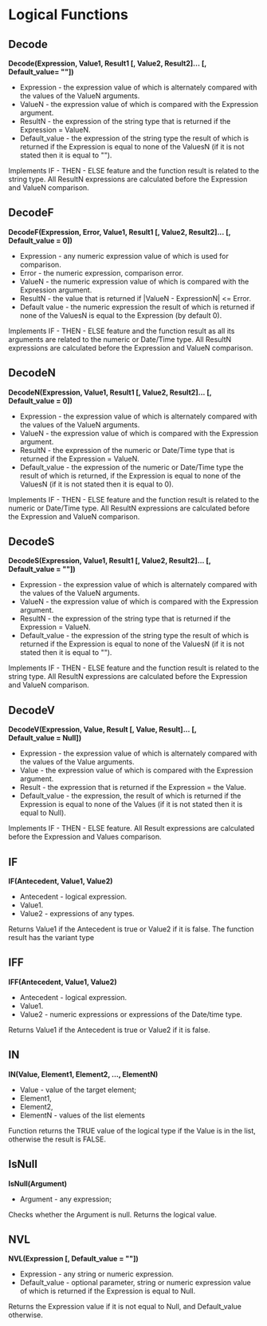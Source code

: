 # Logical Functions

## Decode

**Decode(Expression, Value1, Result1 [, Value2, Result2]... [, Default\_value= ""])**

* Expression - the expression value of which is alternately compared with the values of the ValueN arguments.
* ValueN - the expression value of which is compared with the Expression argument.
* ResultN - the expression of the string type that is returned if the Expression = ValueN.
* Default\_value - the expression of the string type the result of which is returned if the Expression is equal to none of the ValuesN (if it is not stated then it is equal to "").

Implements IF - THEN - ELSE feature and the function result is related to the string type.
All ResultN expressions are calculated before the Expression and ValueN comparison.

## DecodeF

**DecodeF(Expression, Error, Value1, Result1 [, Value2, Result2]... [, Default\_value = 0])**

* Expression - any numeric expression value of which is used for comparison.
* Error - the numeric expression, comparison error.
* ValueN - the numeric expression value of which is compared with the Expression argument.
* ResultN - the value that is returned if |ValueN - ExpressionN| <= Error.
* Default value - the numeric expression the result of which is returned if none of the ValuesN is equal to the Expression (by default 0).

Implements IF - THEN - ELSE feature and the function result as all its arguments are related to the numeric or Date/Time type.
All ResultN expressions are calculated before the Expression and ValueN comparison.

## DecodeN

**DecodeN(Expression, Value1, Result1 [, Value2, Result2]... [, Default\_value = 0])**

* Expression - the expression value of which is alternately compared with the values of the ValueN arguments.
* ValueN - the expression value of which is compared with the Expression argument.
* ResultN - the expression of the numeric or Date/Time type that is returned if the Expression = ValueN.
* Default\_value - the expression of the numeric or Date/Time type the result of which is returned, if the Expression is equal to none of the ValuesN (if it is not stated then it is equal to 0).

Implements IF - THEN - ELSE feature and the function result is related to the numeric or Date/Time type.
All ResultN expressions are calculated before the Expression and ValueN comparison.

## DecodeS

**DecodeS(Expression, Value1, Result1 [, Value2, Result2]... [, Default\_value = ""])**

* Expression - the expression value of which is alternately compared with the values of the ValueN arguments.
* ValueN - the expression value of which is compared with the Expression argument.
* ResultN - the expression of the string type that is returned if the Expression = ValueN.
* Default\_value - the expression of the string type the result of which is returned if the Expression is equal to none of the ValuesN (if it is not stated then it is equal to "").

Implements IF - THEN - ELSE feature and the function result is related to the string type.
All ResultN expressions are calculated before the Expression and ValueN comparison.

## DecodeV

**DecodeV(Expression, Value, Result [, Value, Result]... [, Default\_value = Null])**

* Expression - the expression value of which is alternately compared with the values of the Value arguments.
* Value - the expression value of which is compared with the Expression argument.
* Result - the expression that is returned if the Expression = the Value.
* Default\_value - the expression, the result of which is returned if the Expression is equal to none of the Values (if it is not stated then it is equal to Null).

Implements IF - THEN - ELSE feature.
All Result expressions are calculated before the Expression and Values comparison.

## IF

**IF(Antecedent, Value1, Value2)**

* Antecedent - logical expression.
* Value1.
* Value2 - expressions of any types.

Returns Value1 if the Antecedent is true or Value2 if it is false. The function result has the variant type

## IFF

**IFF(Antecedent, Value1, Value2)**

* Antecedent - logical expression.
* Value1.
* Value2 - numeric expressions or expressions of the Date/time type.

Returns Value1 if the Antecedent is true or Value2 if it is false.

## IN

**IN(Value, Element1, Element2, ..., ElementN)**

* Value - value of the target element;
* Element1,
* Element2,
* ElementN - values of the list elements

Function returns the TRUE value of the logical type if the Value is in the list, otherwise the result is FALSE.

## IsNull

**IsNull(Argument)**

* Argument - any expression;

Checks whether the Argument is null. Returns the logical value.

## NVL

**NVL(Expression [, Default\_value = ""])**

* Expression - any string or numeric expression.
* Default\_value - optional parameter, string or numeric expression value of which is returned if the Expression is equal to Null.

Returns the Expression value if it is not equal to Null, and Default\_value otherwise.
